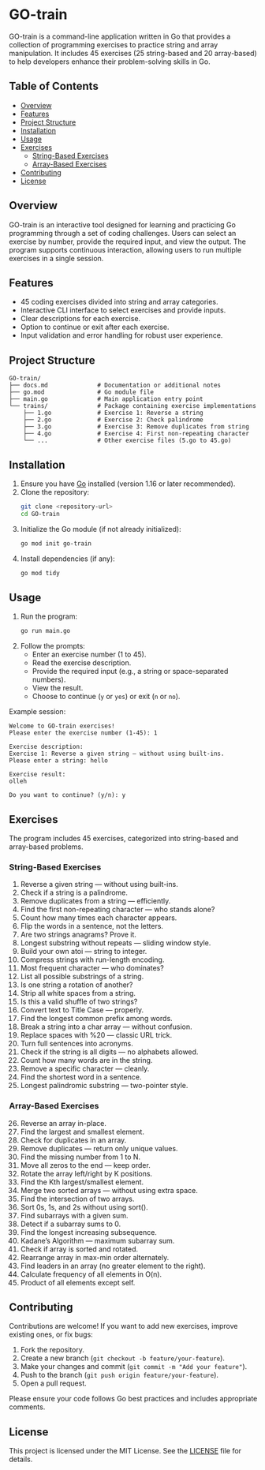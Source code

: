 # GO-train

GO-train is a command-line application written in Go that provides a collection of programming exercises to practice string and array manipulation. It includes 45 exercises (25 string-based and 20 array-based) to help developers enhance their problem-solving skills in Go.

## Table of Contents
- [Overview](#overview)
- [Features](#features)
- [Project Structure](#project-structure)
- [Installation](#installation)
- [Usage](#usage)
- [Exercises](#exercises)
  - [String-Based Exercises](#string-based-exercises)
  - [Array-Based Exercises](#array-based-exercises)
- [Contributing](#contributing)
- [License](#license)

## Overview
GO-train is an interactive tool designed for learning and practicing Go programming through a set of coding challenges. Users can select an exercise by number, provide the required input, and view the output. The program supports continuous interaction, allowing users to run multiple exercises in a single session.

## Features
- 45 coding exercises divided into string and array categories.
- Interactive CLI interface to select exercises and provide inputs.
- Clear descriptions for each exercise.
- Option to continue or exit after each exercise.
- Input validation and error handling for robust user experience.

## Project Structure
```
GO-train/
├── docs.md              # Documentation or additional notes
├── go.mod               # Go module file
├── main.go              # Main application entry point
└── trains/              # Package containing exercise implementations
    ├── 1.go             # Exercise 1: Reverse a string
    ├── 2.go             # Exercise 2: Check palindrome
    ├── 3.go             # Exercise 3: Remove duplicates from string
    ├── 4.go             # Exercise 4: First non-repeating character
    └── ...              # Other exercise files (5.go to 45.go)
```

## Installation
1. Ensure you have [Go](https://golang.org/doc/install) installed (version 1.16 or later recommended).
2. Clone the repository:
   ```bash
   git clone <repository-url>
   cd GO-train
   ```
3. Initialize the Go module (if not already initialized):
   ```bash
   go mod init go-train
   ```
4. Install dependencies (if any):
   ```bash
   go mod tidy
   ```

## Usage
1. Run the program:
   ```bash
   go run main.go
   ```
2. Follow the prompts:
   - Enter an exercise number (1 to 45).
   - Read the exercise description.
   - Provide the required input (e.g., a string or space-separated numbers).
   - View the result.
   - Choose to continue (`y` or `yes`) or exit (`n` or `no`).

Example session:
```
Welcome to GO-train exercises!
Please enter the exercise number (1-45): 1

Exercise description:
Exercise 1: Reverse a given string — without using built-ins.
Please enter a string: hello

Exercise result:
olleh

Do you want to continue? (y/n): y
```

## Exercises
The program includes 45 exercises, categorized into string-based and array-based problems.

### String-Based Exercises
1. Reverse a given string — without using built-ins.
2. Check if a string is a palindrome.
3. Remove duplicates from a string — efficiently.
4. Find the first non-repeating character — who stands alone?
5. Count how many times each character appears.
6. Flip the words in a sentence, not the letters.
7. Are two strings anagrams? Prove it.
8. Longest substring without repeats — sliding window style.
9. Build your own atoi — string to integer.
10. Compress strings with run-length encoding.
11. Most frequent character — who dominates?
12. List all possible substrings of a string.
13. Is one string a rotation of another?
14. Strip all white spaces from a string.
15. Is this a valid shuffle of two strings?
16. Convert text to Title Case — properly.
17. Find the longest common prefix among words.
18. Break a string into a char array — without confusion.
19. Replace spaces with %20 — classic URL trick.
20. Turn full sentences into acronyms.
21. Check if the string is all digits — no alphabets allowed.
22. Count how many words are in the string.
23. Remove a specific character — cleanly.
24. Find the shortest word in a sentence.
25. Longest palindromic substring — two-pointer style.

### Array-Based Exercises
26. Reverse an array in-place.
27. Find the largest and smallest element.
28. Check for duplicates in an array.
29. Remove duplicates — return only unique values.
30. Find the missing number from 1 to N.
31. Move all zeros to the end — keep order.
32. Rotate the array left/right by K positions.
33. Find the Kth largest/smallest element.
34. Merge two sorted arrays — without using extra space.
35. Find the intersection of two arrays.
36. Sort 0s, 1s, and 2s without using sort().
37. Find subarrays with a given sum.
38. Detect if a subarray sums to 0.
39. Find the longest increasing subsequence.
40. Kadane’s Algorithm — maximum subarray sum.
41. Check if array is sorted and rotated.
42. Rearrange array in max-min order alternately.
43. Find leaders in an array (no greater element to the right).
44. Calculate frequency of all elements in O(n).
45. Product of all elements except self.

## Contributing
Contributions are welcome! If you want to add new exercises, improve existing ones, or fix bugs:
1. Fork the repository.
2. Create a new branch (`git checkout -b feature/your-feature`).
3. Make your changes and commit (`git commit -m "Add your feature"`).
4. Push to the branch (`git push origin feature/your-feature`).
5. Open a pull request.

Please ensure your code follows Go best practices and includes appropriate comments.

## License
This project is licensed under the MIT License. See the [LICENSE](LICENSE.txt) file for details.